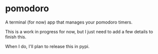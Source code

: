 # pomodoro
A terminal (for now) app that manages your pomodoro timers.

This is a work in progress for now, but I just need to add a few details to finish this.

When I do, I'll plan to release this in pypi.
